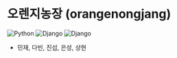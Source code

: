# 오렌지농장 (orangenongjang)
![Python](https://img.shields.io/badge/python-3.7.3-blue.svg)
![Django](https://img.shields.io/badge/django-3.0.7-blue.svg)
![Django](https://img.shields.io/badge/django--rest--framework-3.11.0-blue.svg)

- 민재, 다빈, 진섭, 은성, 상현
